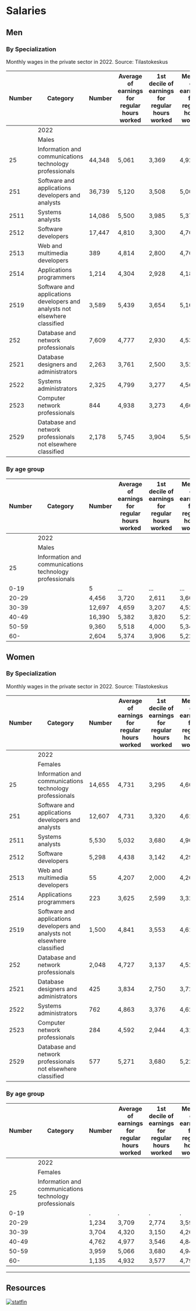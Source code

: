 # Salaries

## Men

### By Specialization
Monthly wages in the private sector in 2022. Source: Tilastokeskus

| Number | Category                                                                   | Number | Average of earnings for regular hours worked | 1st decile of earnings for regular hours worked | Median of earnings for regular hours worked | 9th decile of earnings for regular hours worked |
|--------|----------------------------------------------------------------------------|--------|----------------------------------------------|-------------------------------------------------|---------------------------------------------|-------------------------------------------------|
|        | 2022                                                                       |        |                                              |                                                 |                                             |                                                 |
|        | Males                                                                      |        |                                              |                                                 |                                             |                                                 |
| 25     | Information and communications technology professionals                    | 44,348 | 5,061                                        | 3,369                                           | 4,925                                       | 6,820                                           |
| 251    | Software and applications developers and analysts                          | 36,739 | 5,120                                        | 3,508                                           | 5,000                                       | 6,823                                           |
| 2511   | Systems analysts                                                           | 14,086 | 5,500                                        | 3,985                                           | 5,374                                       | 7,100                                           |
| 2512   | Software developers                                                        | 17,447 | 4,810                                        | 3,300                                           | 4,707                                       | 6,351                                           |
| 2513   | Web and multimedia developers                                              | 389    | 4,814                                        | 2,800                                           | 4,706                                       | 6,824                                           |
| 2514   | Applications programmers                                                   | 1,214  | 4,304                                        | 2,928                                           | 4,185                                       | 5,820                                           |
| 2519   | Software and applications developers and analysts not elsewhere classified | 3,589  | 5,439                                        | 3,654                                           | 5,100                                       | 7,659                                           |
| 252    | Database and network professionals                                         | 7,609  | 4,777                                        | 2,930                                           | 4,530                                       | 6,766                                           |
| 2521   | Database designers and administrators                                      | 2,263  | 3,761                                        | 2,500                                           | 3,521                                       | 5,249                                           |
| 2522   | Systems administrators                                                     | 2,325  | 4,799                                        | 3,277                                           | 4,569                                       | 6,500                                           |
| 2523   | Computer network professionals                                             | 844    | 4,938                                        | 3,273                                           | 4,661                                       | 6,840                                           |
| 2529   | Database and network professionals not elsewhere classified                | 2,178  | 5,745                                        | 3,904                                           | 5,500                                       | 7,779                                           |


### By age group

| Number | Category                                                | Number | Average of earnings for regular hours worked | 1st decile of earnings for regular hours worked | Median of earnings for regular hours worked | 9th decile of earnings for regular hours worked |
|--------|---------------------------------------------------------|--------|----------------------------------------------|-------------------------------------------------|---------------------------------------------|-------------------------------------------------|
|        | 2022                                                    |        |                                              |                                                 |                                             |                                                 |
|        | Males                                                   |        |                                              |                                                 |                                             |                                                 |
| 25     | Information and communications technology professionals |        |                                              |                                                 |                                             |                                                 |
| 0-19   |                                                         | 5      | ...                                          | ...                                             | ...                                         | ...                                             |
| 20-29  |                                                         | 4,456  | 3,720                                        | 2,611                                           | 3,602                                       | 4,771                                           |
| 30-39  |                                                         | 12,697 | 4,659                                        | 3,207                                           | 4,520                                       | 6,241                                           |
| 40-49  |                                                         | 16,390 | 5,382                                        | 3,820                                           | 5,222                                       | 7,020                                           |
| 50-59  |                                                         | 9,360  | 5,518                                        | 4,000                                           | 5,341                                       | 7,024                                           |
| 60-    |                                                         | 2,604  | 5,374                                        | 3,906                                           | 5,227                                       | 6,909                                           |


## Women

### By Specialization
Monthly wages in the private sector in 2022. Source: Tilastokeskus

| Number | Category                                                                   | Number | Average of earnings for regular hours worked | 1st decile of earnings for regular hours worked | Median of earnings for regular hours worked | 9th decile of earnings for regular hours worked |
|--------|----------------------------------------------------------------------------|--------|----------------------------------------------|-------------------------------------------------|---------------------------------------------|-------------------------------------------------|
|        | 2022                                                                       |        |                                              |                                                 |                                             |                                                 |
|        | Females                                                                    |        |                                              |                                                 |                                             |                                                 |
| 25     | Information and communications technology professionals                    | 14,655 | 4,731                                        | 3,295                                           | 4,600                                       | 6,276                                           |
| 251    | Software and applications developers and analysts                          | 12,607 | 4,731                                        | 3,320                                           | 4,610                                       | 6,241                                           |
| 2511   | Systems analysts                                                           | 5,530  | 5,032                                        | 3,680                                           | 4,905                                       | 6,500                                           |
| 2512   | Software developers                                                        | 5,298  | 4,438                                        | 3,142                                           | 4,292                                       | 5,887                                           |
| 2513   | Web and multimedia developers                                              | 55     | 4,207                                        | 2,000                                           | 4,200                                       | 6,600                                           |
| 2514   | Applications programmers                                                   | 223    | 3,625                                        | 2,599                                           | 3,328                                       | 4,964                                           |
| 2519   | Software and applications developers and analysts not elsewhere classified | 1,500  | 4,841                                        | 3,553                                           | 4,610                                       | 6,556                                           |
| 252    | Database and network professionals                                         | 2,048  | 4,727                                        | 3,137                                           | 4,526                                       | 6,422                                           |
| 2521   | Database designers and administrators                                      | 425    | 3,834                                        | 2,750                                           | 3,720                                       | 4,930                                           |
| 2522   | Systems administrators                                                     | 762    | 4,863                                        | 3,376                                           | 4,627                                       | 6,556                                           |
| 2523   | Computer network professionals                                             | 284    | 4,592                                        | 2,944                                           | 4,316                                       | 6,569                                           |
| 2529   | Database and network professionals not elsewhere classified                | 577    | 5,271                                        | 3,680                                           | 5,224                                       | 6,933                                           |

### By age group

| Number | Category                                                | Number | Average of earnings for regular hours worked | 1st decile of earnings for regular hours worked | Median of earnings for regular hours worked | 9th decile of earnings for regular hours worked |
|--------|---------------------------------------------------------|--------|----------------------------------------------|-------------------------------------------------|---------------------------------------------|-------------------------------------------------|
|        | 2022                                                    |        |                                              |                                                 |                                             |                                                 |
|        | Females                                                 |        |                                              |                                                 |                                             |                                                 |
| 25     | Information and communications technology professionals |        |                                              |                                                 |                                             |                                                 |
| 0-19   |                                                         | .      | .                                            | .                                               | .                                           | .                                               |
| 20-29  |                                                         | 1,234  | 3,709                                        | 2,774                                           | 3,595                                       | 4,670                                           |
| 30-39  |                                                         | 3,704  | 4,320                                        | 3,150                                           | 4,200                                       | 5,666                                           |
| 40-49  |                                                         | 4,762  | 4,977                                        | 3,546                                           | 4,840                                       | 6,569                                           |
| 50-59  |                                                         | 3,959  | 5,066                                        | 3,680                                           | 4,948                                       | 6,582                                           |
| 60-    |                                                         | 1,135  | 4,932                                        | 3,577                                           | 4,797                                       | 6,322                                           |


---

## Resources

[![statfin](https://img.shields.io/badge/Tilastokeskus-505050?style=for-the-badge&logo=redux&logoColor=white)](https://pxdata.stat.fi/PxWeb/pxweb/en/StatFin/)